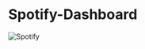 # Spotify-Dashboard

![Spotify](https://github.com/user-attachments/assets/745c8b93-93f5-4b4d-86f8-dd037cc94b9d)

